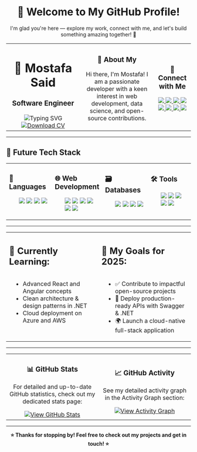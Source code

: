<h1 align="center">👋 Welcome to My GitHub Profile!</h1>
<p align="center">I'm glad you're here — explore my work, connect with me, and let's build something amazing together! 🚀</p>
<table>
  <tr>
    <td align="center" width="40%">
      <h1>🧊 Mostafa Said</h1>
      <h3><strong>Software Engineer</strong></h3>
      <img src="https://readme-typing-svg.herokuapp.com/?lines=Passionate+Developer;Open+Source+Contributor;Always+Learning...&center=true&color=00F&width=200&height=25" alt="Typing SVG">
      <div>
      <a href="https://drive.google.com/file/d/1jAaDa4N3iwhY-jFQpy81rn6YNNsqgN_g/view" target="_blank">
    <img src="https://img.shields.io/badge/Download_CV-PDF-red?style=for-the-badge&logo=adobeacrobat&logoColor=white" alt="Download CV"/>
  </a></div>
    </td>
    <td align="center" width="40%">
      <h3>🧊 About My</h3>
      <p>Hi there, I'm Mostafa! I am a passionate developer with a keen interest in web development, data science, and open-source contributions.</p>
    </td>
    <td align="center" width="20%">
      <h3>🧊 Connect with Me</h3>
      <p>
    <a href="https://www.linkedin.com/in/mostafa-said-595648316" target="_blank">
      <img src="https://img.shields.io/badge/LinkedIn-0077B5?style=flat&logo=linkedin&logoColor=white" />
    </a>
    <a href="https://twitter.com/mostafa41226132" target="_blank">
      <img src="https://img.shields.io/badge/Twitter-1DA1F2?style=flat&logo=twitter&logoColor=white" />
    </a>
        <a href="https://www.facebook.com/profile.php?id=100067794330732" target="_blank">
      <img src="https://img.shields.io/badge/Facebook-1877F2?style=flat&logo=facebook&logoColor=white" />
    </a>
        <a href="mailto:m.ssaid356@gmail.com" target="_blank">
      <img src="https://img.shields.io/badge/Email-D14836?style=flat&logo=gmail&logoColor=white" />
    </a>
        <a href="https://api.whatsapp.com/send?phone=20167358073" target="_blank">
      <img src="https://img.shields.io/badge/WhatsApp-25D366?style=flat&logo=whatsapp&logoColor=white" />
    </a>
    <a href="https://dev.to/mostafa_samir_fe0bbfde587" target="_blank">
      <img src="https://img.shields.io/badge/DEV.to-0A0A0A?style=flat&logo=dev.to&logoColor=white" />
    </a>
    <a href="https://msaid-portfolio.web.app/" target="_blank">
      <img src="https://img.shields.io/badge/Portfolio-000000?style=flat&logo=google-chrome&logoColor=white" />
    </a>
        <a href="https://stackoverflow.com/users/21488881/mostafa-said" target="_blank">
      <img src="https://img.shields.io/badge/Stack%20Overflow-FE7A16?style=flat&logo=stackoverflow&logoColor=white" />
    </a>
</p>
    </td>
  </tr>
</table>

---

## 🧊 Future Tech Stack

<table>
  <tr>
    <td width="25%" valign="top">
      <h3>🧠 Languages</h3>
      <ul>
        <img src="https://img.shields.io/badge/C%23-239120?style=flat&logo=c-sharp&logoColor=white"/>
  <img src="https://img.shields.io/badge/PHP-777BB4?style=flat&logo=php&logoColor=white"/>
  <img src="https://img.shields.io/badge/Python-3776AB?style=flat&logo=python&logoColor=white"/>
  <img src="https://img.shields.io/badge/JavaScript-F7DF1E?style=flat&logo=javascript&logoColor=black"/>
      </ul>
    </td>
    <td width="25%" valign="top">
      <h3>🌐 Web Development</h3>
      <ul>
        <img src="https://img.shields.io/badge/HTML5-E34F26?style=flat&logo=html5&logoColor=white"/>
  <img src="https://img.shields.io/badge/CSS3-1572B6?style=flat&logo=css3&logoColor=white"/>
  <img src="https://img.shields.io/badge/React-61DAFB?style=flat&logo=react&logoColor=black"/>
  <img src="https://img.shields.io/badge/Vue.js-4FC08D?style=flat&logo=vue-dot-js&logoColor=white"/>
  <img src="https://img.shields.io/badge/Angular-DD0031?style=flat&logo=angular&logoColor=white"/>
  <img src="https://img.shields.io/badge/Node.js-339933?style=flat&logo=node-dot-js&logoColor=white"/>
      </ul>
    </td>
    <td width="25%" valign="top">
      <h3>🗃️ Databases</h3>
      <ul>
        <img src="https://img.shields.io/badge/PostgreSQL-4169E1?style=flat&logo=postgresql&logoColor=white"/>
  <img src="https://img.shields.io/badge/SQL%20Server-CC2927?style=flat&logo=microsoft-sql-server&logoColor=white"/>
  <img src="https://img.shields.io/badge/MySQL-4479A1?style=flat&logo=mysql&logoColor=white"/>
  <img src="https://img.shields.io/badge/MongoDB-47A248?style=flat&logo=mongodb&logoColor=white"/>
      </ul>
    </td>
    <td width="25%" valign="top">
      <h3>🛠️ Tools</h3>
      <ul>
        <img src="https://img.shields.io/badge/Git-F05032?style=flat&logo=git&logoColor=white"/>
  <img src="https://img.shields.io/badge/GitHub-181717?style=flat&logo=github&logoColor=white"/>
  <img src="https://img.shields.io/badge/Docker-2496ED?style=flat&logo=docker&logoColor=white"/>
  <img src="https://img.shields.io/badge/VS%20Code-007ACC?style=flat&logo=visual-studio-code&logoColor=white"/>
  <img src="https://img.shields.io/badge/Swagger-85EA2D?style=flat&logo=swagger&logoColor=black"/>
      </ul>
    </td>
  </tr>
</table>

---

<table align="center" width="100%" cellpadding="10">
  <tr>
    <td align="left" width="50%" valign="top">
      <h2>🌱 Currently Learning:</h2>
      <ul style="display: inline-block; margin-left: 10px;">
        <li>Advanced React and Angular concepts</li>
        <li>Clean architecture & design patterns in .NET</li>
        <li>Cloud deployment on Azure and AWS</li>
      </ul>
    </td>
    <td align="left" width="50%" valign="top">
      <h2>🎯 My Goals for 2025:</h2>
      <ul style="display: inline-block; margin-left: 10px;">
        <li>✅ Contribute to impactful open-source projects</li>
        <li>🚀 Deploy production-ready APIs with Swagger & .NET</li>
        <li>🌍 Launch a cloud-native full-stack application</li>
      </ul>
    </td>
  </tr>
</table>

---

<table>
  <tr>
    <td width="50%" align="center">
      <h3>📊 GitHub Stats</h3>
      <p>For detailed and up-to-date GitHub statistics, check out my dedicated stats page:</p>
      <a href="./GITHUB_STATS.md" target="_blank" rel="noopener noreferrer">
        <img src="https://img.shields.io/badge/View-GitHub%20Stats-blue?style=for-the-badge&logo=github" alt="View GitHub Stats"/>
      </a>
    </td>
    <td width="50%" align="center">
      <h3>📈 GitHub Activity</h3>
      <p>See my detailed activity graph in the Activity Graph section:</p>
      <a href="./ACTIVITY_GRAPH.md" target="_blank" rel="noopener noreferrer">
        <img src="https://img.shields.io/badge/View-Activity%20Graph-green?style=for-the-badge&logo=github" alt="View Activity Graph"/>
      </a>
    </td>
  </tr>
</table>

---

<p align="center"><strong>⭐ Thanks for stopping by! Feel free to check out my projects and get in touch! ⭐</strong></p>
